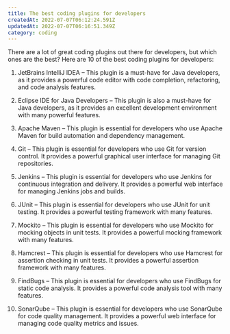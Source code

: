 ```yaml
---
title: The best coding plugins for developers
createdAt: 2022-07-07T06:12:24.591Z
updatedAt: 2022-07-07T06:16:51.349Z
category: coding
---
```


There are a lot of great coding plugins out there for developers, but which ones are the best? Here are 10 of the best coding plugins for developers:

1. JetBrains IntelliJ IDEA – This plugin is a must-have for Java developers, as it provides a powerful code editor with code completion, refactoring, and code analysis features.

2. Eclipse IDE for Java Developers – This plugin is also a must-have for Java developers, as it provides an excellent development environment with many powerful features.

3. Apache Maven – This plugin is essential for developers who use Apache Maven for build automation and dependency management.

4. Git – This plugin is essential for developers who use Git for version control. It provides a powerful graphical user interface for managing Git repositories.

5. Jenkins – This plugin is essential for developers who use Jenkins for continuous integration and delivery. It provides a powerful web interface for managing Jenkins jobs and builds.

6. JUnit – This plugin is essential for developers who use JUnit for unit testing. It provides a powerful testing framework with many features.

7. Mockito – This plugin is essential for developers who use Mockito for mocking objects in unit tests. It provides a powerful mocking framework with many features.

8. Hamcrest – This plugin is essential for developers who use Hamcrest for assertion checking in unit tests. It provides a powerful assertion framework with many features.

9. FindBugs – This plugin is essential for developers who use FindBugs for static code analysis. It provides a powerful code analysis tool with many features.

10. SonarQube – This plugin is essential for developers who use SonarQube for code quality management. It provides a powerful web interface for managing code quality metrics and issues.
